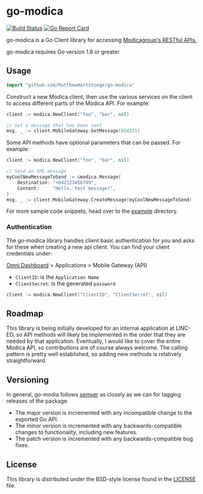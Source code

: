 # go-modica #
[![Build Status](https://travis-ci.org/MatthewHartstonge/go-modica.svg?branch=master)](https://travis-ci.org/MatthewHartstonge/go-modica)
[![Go Report Card](https://goreportcard.com/badge/github.com/MatthewHartstonge/go-modica)](https://goreportcard.com/report/github.com/MatthewHartstonge/go-modica)

go-modica is a Go Client library for accessing [Modicagroup's RESTful APIs.][modica api uri]

go-modica requires Go version 1.8 or greater.

[modica api uri]: https://confluence.modicagroup.com/display/DC/Modica+API+Documentation

## Usage ##

```go
import "github.com/MatthewHartstonge/go-modica"
```

Construct a new Modica client, then use the various services on the client to 
access different parts of the Modica API. For example:

```go
client := modica.NewClient("foo", "bar", nil)

// Get a message that has been sent
msg, _ := client.MobileGateway.GetMessage(654321)
```

Some API methods have optional parameters that can be passed. For example:

```go
client := modica.NewClient("foo", "bar", nil)

// Send an SMS message
myCoolNewMessageToSend := &modica.Message{
    Destination: "+642123456789",
    Content:     "Hello, test message!",
}
msg, _ := client.MobileGateway.CreateMessage(myCoolNewMessageToSend)
```

For more sample code snippets, head over to the [example][exampledir] directory.

[exampledir]: https://github.com/MatthewHartstonge/go-modica/tree/master/example

### Authentication ###

The go-modica library handles client basic authentication for you and asks for 
these when creating a new api client. You can find your client credentials under:
 
[Omni Dashboard][omnidashboard] > Applications >  Mobile Gateway (API)

* `ClientID`: is the `Application Name` 
* `ClientSecret`: is the generated `password`

```go
client := modica.NewClient("ClientID", "ClientSecret", nil)
```

[omnidashboard]: https://omni.modicagroup.com

## Roadmap ##

This library is being initially developed for an internal application at
LINC-ED, so API methods will likely be implemented in the order that they are
needed by that application. Eventually, I would like to cover the entire
Modica API, so contributions are of course always welcome. The calling pattern 
is pretty well established, so adding new methods is relatively straightforward.

## Versioning ##
In general, go-modia follows [semver](https://semver.org/) as closely as we can 
for tagging releases of the package.

* The major version is incremented with any incompatible change to the exported 
	Go API.
* The minor version is incremented with any backwards-compatible changes to 
	functionality, including new features.
* The patch version is incremented with any backwards-compatible bug fixes.

## License ##

This library is distributed under the BSD-style license found in the [LICENSE](./LICENSE)
file.
